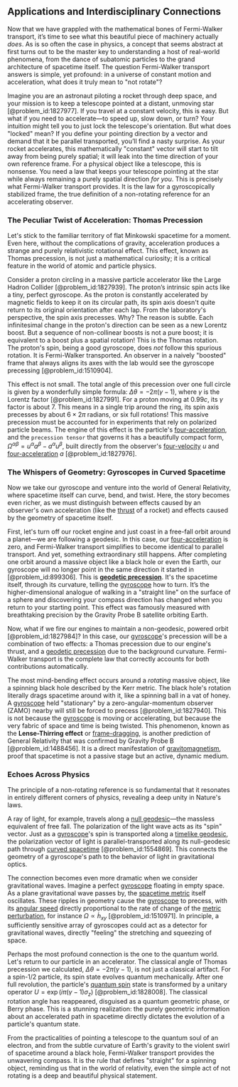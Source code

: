 ## Applications and Interdisciplinary Connections

Now that we have grappled with the mathematical bones of Fermi-Walker transport, it’s time to see what this beautiful piece of machinery actually *does*. As is so often the case in physics, a concept that seems abstract at first turns out to be the master key to understanding a host of real-world phenomena, from the dance of subatomic particles to the grand architecture of spacetime itself. The question Fermi-Walker transport answers is simple, yet profound: in a universe of constant motion and acceleration, what does it truly mean to "not rotate"?

Imagine you are an astronaut piloting a rocket through deep space, and your mission is to keep a telescope pointed at a distant, unmoving star [@problem_id:1827977]. If you travel at a constant velocity, this is easy. But what if you need to accelerate—to speed up, slow down, or turn? Your intuition might tell you to just lock the telescope's orientation. But what does "locked" mean? If you define your pointing direction by a vector and demand that it be parallel transported, you’ll find a nasty surprise. As your rocket accelerates, this mathematically "constant" vector will start to tilt away from being purely spatial; it will leak into the time direction of your own reference frame. For a physical object like a telescope, this is nonsense. You need a law that keeps your telescope pointing at the star while always remaining a purely spatial direction *for you*. This is precisely what Fermi-Walker transport provides. It is the law for a gyroscopically stabilized frame, the true definition of a non-rotating reference for an accelerating observer.

### The Peculiar Twist of Acceleration: Thomas Precession

Let's stick to the familiar territory of flat Minkowski spacetime for a moment. Even here, without the complications of gravity, acceleration produces a strange and purely relativistic rotational effect. This effect, known as Thomas precession, is not just a mathematical curiosity; it is a critical feature in the world of atomic and particle physics.

Consider a proton circling in a massive particle accelerator like the Large Hadron Collider [@problem_id:1827939]. The proton’s intrinsic spin acts like a tiny, perfect gyroscope. As the proton is constantly accelerated by magnetic fields to keep it on its circular path, its spin axis doesn't quite return to its original orientation after each lap. From the laboratory's perspective, the spin axis precesses. Why? The reason is subtle. Each infinitesimal change in the proton's direction can be seen as a new Lorentz boost. But a sequence of non-collinear boosts is not a pure boost; it is equivalent to a boost plus a spatial rotation! This is the Thomas rotation. The proton's spin, being a good gyroscope, does *not* follow this spurious rotation. It is Fermi-Walker transported. An observer in a naively "boosted" frame that always aligns its axes with the lab would see the gyroscope precessing [@problem_id:1510904].

This effect is not small. The total angle of this precession over one full circle is given by a wonderfully simple formula: $\Delta\theta = -2\pi(\gamma-1)$, where $\gamma$ is the Lorentz factor [@problem_id:1827991]. For a proton moving at $0.99c$, its $\gamma$ factor is about 7. This means in a single trip around the ring, its spin axis precesses by about $6 \times 2\pi$ radians, or six full rotations! This massive precession must be accounted for in experiments that rely on polarized particle beams. The engine of this effect is the particle's [four-acceleration](@article_id:272937), and the `precession tensor` that governs it has a beautifully compact form, $\Omega^{\alpha\beta} = u^{\alpha}a^{\beta} - a^{\alpha}u^{\beta}$, built directly from the observer's [four-velocity](@article_id:273514) $u$ and [four-acceleration](@article_id:272937) $a$ [@problem_id:1827976].

### The Whispers of Geometry: Gyroscopes in Curved Spacetime

Now we take our gyroscope and venture into the world of General Relativity, where spacetime itself can curve, bend, and twist. Here, the story becomes even richer, as we must distinguish between effects caused by an observer's own acceleration (like the [thrust](@article_id:177396) of a rocket) and effects caused by the geometry of spacetime itself.

First, let's turn off our rocket engine and just coast in a free-fall orbit around a planet—we are following a geodesic. In this case, our [four-acceleration](@article_id:272937) is zero, and Fermi-Walker transport simplifies to become identical to parallel transport. And yet, something extraordinary still happens. After completing one orbit around a massive object like a black hole or even the Earth, our gyroscope will no longer point in the same direction it started in [@problem_id:899306]. This is **[geodetic precession](@article_id:160365)**. It's the spacetime itself, through its curvature, telling the [gyroscope](@article_id:172456) how to turn. It’s the higher-dimensional analogue of walking in a "straight line" on the surface of a sphere and discovering your compass direction has changed when you return to your starting point. This effect was famously measured with breathtaking precision by the Gravity Probe B satellite orbiting Earth.

Now, what if we fire our engines to maintain a non-geodesic, powered orbit [@problem_id:1827984]? In this case, our [gyroscope](@article_id:172456)'s precession will be a combination of two effects: a Thomas precession due to our engine's thrust, and a [geodetic precession](@article_id:160365) due to the background curvature. Fermi-Walker transport is the complete law that correctly accounts for both contributions automatically.

The most mind-bending effect occurs around a *rotating* massive object, like a spinning black hole described by the Kerr metric. The black hole's rotation literally drags spacetime around with it, like a spinning ball in a vat of honey. A [gyroscope](@article_id:172456) held "stationary" by a zero-angular-momentum observer (ZAMO) nearby will still be forced to precess [@problem_id:1827940]. This is not because the [gyroscope](@article_id:172456) is moving or accelerating, but because the very fabric of space and time is being twisted. This phenomenon, known as the **Lense-Thirring effect** or [frame-dragging](@article_id:159698), is another prediction of General Relativity that was confirmed by Gravity Probe B [@problem_id:1488456]. It is a direct manifestation of [gravitomagnetism](@article_id:199124), proof that spacetime is not a passive stage but an active, dynamic medium.

### Echoes Across Physics

The principle of a non-rotating reference is so fundamental that it resonates in entirely different corners of physics, revealing a deep unity in Nature's laws.

A ray of light, for example, travels along a [null geodesic](@article_id:261136)—the massless equivalent of free fall. The polarization of the light wave acts as its "spin" vector. Just as a [gyroscope](@article_id:172456)'s spin is transported along a [timelike geodesic](@article_id:201090), the polarization vector of light is parallel-transported along its null-geodesic path through [curved spacetime](@article_id:184444) [@problem_id:1554869]. This connects the geometry of a gyroscope's path to the behavior of light in gravitational optics.

The connection becomes even more dramatic when we consider gravitational waves. Imagine a perfect [gyroscope](@article_id:172456) floating in empty space. As a plane gravitational wave passes by, the [spacetime metric](@article_id:263081) itself oscillates. These ripples in geometry cause the [gyroscope](@article_id:172456) to precess, with its [angular speed](@article_id:173134) directly proportional to the rate of change of the [metric perturbation](@article_id:157404), for instance $\Omega \propto \dot{h}_{xy}$ [@problem_id:1510971]. In principle, a sufficiently sensitive array of gyroscopes could act as a detector for gravitational waves, directly "feeling" the stretching and squeezing of space.

Perhaps the most profound connection is the one to the quantum world. Let's return to our particle in an accelerator. The classical angle of Thomas precession we calculated, $\Delta\theta = -2\pi(\gamma-1)$, is not just a classical artifact. For a spin-1/2 particle, its spin state evolves quantum mechanically. After one full revolution, the particle's [quantum spin](@article_id:137265) state is transformed by a unitary operator $U = \exp(i\pi(\gamma-1)\sigma_z)$ [@problem_id:1828008]. The classical rotation angle has reappeared, disguised as a quantum geometric phase, or Berry phase. This is a stunning realization: the purely geometric information about an accelerated path in spacetime directly dictates the evolution of a particle's quantum state.

From the practicalities of pointing a telescope to the quantum soul of an electron, and from the subtle curvature of Earth's gravity to the violent swirl of spacetime around a black hole, Fermi-Walker transport provides the unwavering compass. It is the rule that defines "straight" for a spinning object, reminding us that in the world of relativity, even the simple act of not rotating is a deep and beautiful physical statement.